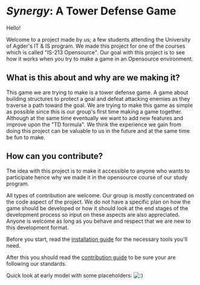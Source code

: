 # _Synergy_: A Tower Defense Game

Hello!

Welcome to a project made by us; a few students attending the University of
Agder's IT & IS program. We made this project for one of the courses which is
called "IS-213 Opensource". Our goal with this project is to see how it works
when you try to make a game in an Opensource environment.

## What is this about and why are we making it?

This game we are trying to make is a tower defense game. A game about building
structures to protect a goal and defeat attacking enemies as they traverse a
path toward the goal. We are trying to make this game as simple as possible
since this is our group's first time making a game together. Although at the
same time eventually we want to add new features and improve upon the "TD
formula". We think the experience we gain from doing this project can be
valuable to us in the future and at the same time be fun to make.

## How can you contribute?

The idea with this project is to make it accessible to anyone who wants to
participate hence why we made it in the opensource course of our study program.

All types of contribution are welcome. Our group is mostly concentrated on the
code aspect of the project. We do not have a specific plan on how the game
should be developed or how it should look at the end stages of the development
process so input on these aspects are also appreciated. 
Anyone is welcome as long as you behave and respect that we are new to this development format.

Before you start, read the [installation guide](https://github.com/StavenX/Synergy---a-Tower-Defense-game/wiki/Installing-the-necessary-tools) for the necessary tools you'll need.

After this you should read the [contribution guide](https://github.com/StavenX/Synergy---a-Tower-Defense-game/wiki/Contribution-guide) to be sure your are following our standards.

Quick look at early model with some placeholders: 
![:)](https://media.discordapp.net/attachments/547403149388939288/581066550602104833/Cgj9P4x.png?width=1037&height=581 ":)")
